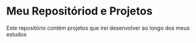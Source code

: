 # Meu Repositóriod e Projetos
Este repositório contém projetos que irei desenvolver ao longo dos meus estudos